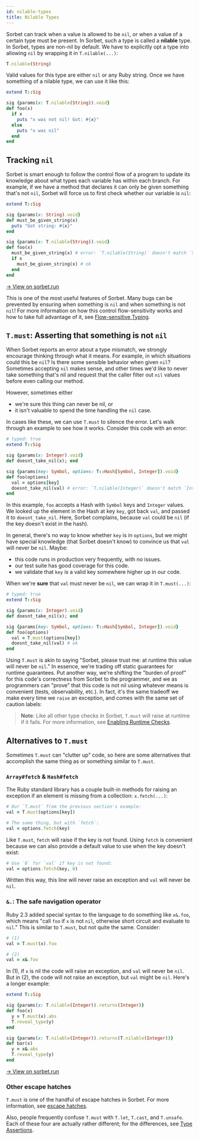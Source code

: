 ```yaml
---
id: nilable-types
title: Nilable Types
---
```


Sorbet can track when a value is allowed to be `nil`, or when a value of a
certain type must be present. In Sorbet, such a type is called a **nilable**
type. In Sorbet, types are non-nil by default. We have to explicitly opt a type
into allowing `nil` by wrapping it in `T.nilable(...)`:

```ruby
T.nilable(String)
```

Valid values for this type are either `nil` or any Ruby string. Once we have
something of a nilable type, we can use it like this:

```ruby
extend T::Sig

sig {params(x: T.nilable(String)).void}
def foo(x)
  if x
    puts "x was not nil! Got: #{x}"
  else
    puts "x was nil"
  end
end
```

## Tracking `nil`

Sorbet is smart enough to follow the control flow of a program to update its
knowledge about what types each variable has within each branch. For example, if
we have a method that declares it can only be given something that's not `nil`,
Sorbet will force us to first check whether our variable is `nil`:

```ruby
extend T::Sig

sig {params(x: String).void}
def must_be_given_string(x)
  puts "Got string: #{x}"
end

sig {params(x: T.nilable(String)).void}
def foo(x)
  must_be_given_string(x) # error: `T.nilable(String)` doesn't match `String` for argument `x`
  if x
    must_be_given_string(x) # ok
  end
end
```

[→ View on sorbet.run](<https://sorbet.run/#extend%20T%3A%3ASig%0A%0Asig%20%7Bparams(x%3A%20String).void%7D%0Adef%20must_be_given_string(x)%0A%20%20puts%20%22Got%20string%3A%20%23%7Bx%7D%22%0Aend%0A%0Asig%20%7Bparams(x%3A%20T.nilable(String)).void%7D%0Adef%20foo(x)%0A%20%20must_be_given_string(x)%20%23%20error%3A%20%0A%20%20if%20x%0A%20%20%20%20must_be_given_string(x)%20%23%20ok%0A%20%20end%0Aend>)

This is one of the most useful features of Sorbet. Many bugs can be prevented by
ensuring when something is `nil` and when something is not `nil`! For more
information on how this control flow-sensitivity works and how to take full
advantage of it, see [Flow-sensitive Typing](flow-sensitive.md).

## `T.must`: Asserting that something is not `nil`

When Sorbet reports an error about a type mismatch, we strongly encourage
thinking through what it means. For example, in which situations could this be
`nil`? Is there some sensible behavior when given `nil`? Sometimes accepting
`nil` makes sense, and other times we'd like to never take something that's nil
and request that the caller filter out `nil` values before even calling our
method.

However, sometimes either

- we're sure this thing can never be nil, or
- it isn't valuable to spend the time handling the `nil` case.

In cases like these, we can use `T.must` to silence the error. Let's walk
through an example to see how it works. Consider this code with an error:

```ruby
# typed: true
extend T::Sig

sig {params(x: Integer).void}
def doesnt_take_nil(x); end

sig {params(key: Symbol, options: T::Hash[Symbol, Integer]).void}
def foo(options)
  val = options[key]
  doesnt_take_nil(val) # error: `T.nilable(Integer)` doesn't match `Integer` for argument `x`
end
```

In this example, `foo` accepts a Hash with `Symbol` keys and `Integer` values.
We looked up the element in the Hash at key `key`, got back `val`, and passed it
to `doesnt_take_nil`. Here, Sorbet complains, because `val` could be `nil` (if
the key doesn't exist in the hash).

In general, there's no way to know whether `key` is in `options`, but we might
have special knowledge (that Sorbet doesn't know) to convince us that `val` will
never be `nil`. Maybe:

- this code runs in production very frequently, with no issues.
- our test suite has good coverage for this code.
- we validate that `key` is a valid key somewhere higher up in our code.

When we're **sure** that `val` must never be `nil`, we can wrap it in
`T.must(...)`:

```ruby
# typed: true
extend T::Sig

sig {params(x: Integer).void}
def doesnt_take_nil(x); end

sig {params(key: Symbol, options: T::Hash[Symbol, Integer]).void}
def foo(options)
  val = T.must(options[key])
  doesnt_take_nil(val) # ok
end
```

Using `T.must` is akin to saying "Sorbet, please trust me: at runtime this value
will never be `nil`." In essence, we're trading off static guarantees for
runtime guarantees. Put another way, we're shifting the "burden of proof" for
this code's correctness from Sorbet to the programmer, and we as programmers can
"prove" that this code is not nil using whatever means is convenient (tests,
observability, etc.). In fact, it's the same tradeoff we make every time we
`raise` an exception, and comes with the same set of caution labels:

> **Note**: Like all other type checks in Sorbet, `T.must` will raise at runtime
> if it fails. For more information, see [Enabling Runtime Checks](runtime.md).

## Alternatives to `T.must`

Sometimes `T.must` can "clutter up" code, so here are some alternatives that
accomplish the same thing as or something similar to `T.must`.

### `Array#fetch` & `Hash#fetch`

The Ruby standard library has a couple built-in methods for raising an exception
if an element is missing from a collection: `x.fetch(...)`:

```ruby
# Our `T.must` from the previous section's example:
val = T.must(options[key])

# The same thing, but with `fetch`:
val = options.fetch(key)
```

Like `T.must`, `fetch` will raise if the key is not found. Using `fetch` is
convenient because we can also provide a default value to use when the key
doesn't exist:

```ruby
# Use `0` for `val` if key is not found:
val = options.fetch(key, 0)
```

Written this way, this line will never raise an exception and `val` will never
be `nil`.

### `&.`: The safe navigation operator

Ruby 2.3 added special syntax to the language to do something like `x&.foo`,
which means "call `foo` if `x` is not `nil`, otherwise short circuit and
evaluate to `nil`." This is similar to `T.must`, but not quite the same.
Consider:

```ruby
# (1)
val = T.must(x).foo

# (2)
val = x&.foo
```

In (1), if `x` is nil the code will raise an exception, and `val` will never be
`nil`. But in (2), the code will not raise an exception, but `val` might be
`nil`. Here's a longer example:

```ruby
extend T::Sig

sig {params(x: T.nilable(Integer)).returns(Integer)}
def foo(x)
  y = T.must(x).abs
  T.reveal_type(y)
end

sig {params(x: T.nilable(Integer)).returns(T.nilable(Integer))}
def bar(x)
  y = x&.abs
  T.reveal_type(y)
end
```

[→ View on sorbet.run](<https://sorbet.run/#extend%20T%3A%3ASig%0A%0Asig%20%7Bparams(x%3A%20T.nilable(Integer)).returns(Integer)%7D%0Adef%20foo(x)%0A%20%20y%20%3D%20T.must(x).abs%0A%20%20T.reveal_type(y)%0Aend%0A%0Asig%20%7Bparams(x%3A%20T.nilable(Integer)).returns(T.nilable(Integer))%7D%0Adef%20bar(x)%0A%20%20y%20%3D%20x%26.abs%0A%20%20T.reveal_type(y)%0Aend>)

### Other escape hatches

`T.must` is one of the handful of escape hatches in Sorbet. For more
information, see [escape hatches](troubleshooting.md#escape-hatches).

Also, people frequently confuse `T.must` with `T.let`, `T.cast`, and `T.unsafe`.
Each of these four are actually rather different; for the differences, see
[Type Assertions](type-assertions.md).
